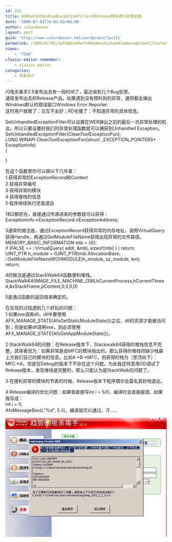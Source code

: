 ```yaml
---
id: 231
title: 利用SetUnhandledExceptionFilter对Release程序进行异常处理。
date: '2009-07-02T16:03:02+08:00'
author: colordancer
layout: post
guid: 'http://www.colordancer.net/wordpress/?p=231'
permalink: /2009/07/02/%e5%88%a9%e7%94%a8setunhandledexceptionfilter%e5%af%b9release%e7%a8%8b%e5%ba%8f%e8%bf%9b%e8%a1%8c%e5%bc%82%e5%b8%b8%e5%a4%84%e7%90%86%e3%80%82/
views:
    - '7546'
classic-editor-remember:
    - classic-editor
categories:
    - 开发设计
---
```


闪电杀毒手2.5发布出去有一段时间了，最近收到几个Bug反馈。  
通常发布出去的Release产品，如果遇到没有预料到的异常，通常都会弹出Windows默认的错误窗口Windows Error Reporter.  
这时用户就傻了：交互不友好；RD也傻了：不知道异常的具体信息。

SetUnhandledExceptionFilter可以设置在WER弹出之前的最后一次异常处理的机会。所以只要设置好我们的异常处理函数就可以捕获到Unhandled Exception。SetUnhandledExceptionFilter(CleanToolExceptionFun);  
LONG WINAPI CleanToolExceptionFun(struct \_EXCEPTION\_POINTERS\* ExceptionInfo)  
{

}

在这个函数里你可以做以下几件事：  
1·获得异常的ExceptionRecord和Context  
2·获得异常编号  
3·获得异常的模块  
4·获得堆栈的信息  
5·程序继续执行还是退出

1和2都好办，直接通过传递进来的参数就可以获得：  
ExceptionInfo-&gt;ExceptionRecord-&gt;ExceptionAddress;

3通常的做法是，通过ExceptionRecord获得异常的内存地址，调用VirtualQuery获得Handle，再通过GetModuleFileName获得出现异常的文件路径。  
MEMORY\_BASIC\_INFORMATION mbi = {0};  
if (FALSE == ::VirtualQuery( addr, &amp;mbi, sizeof(mbi) ) ) return;  
UINT\_PTR h\_module = (UINT\_PTR)mbi.AllocationBase;  
::GetModuleFileNameW((HMODULE)h\_module, sz\_module, len);  
return;

4的做法是通过StackWalk64函数便利堆栈。  
StackWalk64(IMAGE\_FILE\_MACHINE\_I386,hCurrentProcess,hCurrentThread,&amp;sStackFrame,pContext,0,0,0,0)

5是通过函数的返回值来确定的。

在实现的过程遇到几个好玩的问题：  
1·如果exe调用dll，dll中要使用AFX\_MANAGE\_STATE(AfxGetStaticModuleState())之后，dll的资源才能被访问到；但是如果dll调用exe，则必须使用AFX\_MANAGE\_STATE(AfxGetAppModuleState())。

2·StackWalk64的问题：在Release版本下，Stackwalk64获得的堆栈信息不完整，具体表现为：如果异常是由MFC的模块抛出的，那么获得的堆栈将缺少栈最上方我们自己的模块的信息。比如A-&gt;B-&gt;MFC，则获得的栈为（至顶向下）：MFC-&gt;A。但是在Debug的版本下不存在这个问题。为此我还特意用OD调试了Release版本，发现堆栈是完整的，那么只能认为是StackWalk的问题了。

3·在便利异常的模块的节表的时候，Release版本下程序偶尔会莫名其妙地退出。

4·Release编译的优化问题：如果我直接写int i = 5/0，编译时会直接报错。如果我写成：  
int i = 0;  
AfxMessageBox(L”%d”, 5 /i)，编译就可以通过。汗……

![](/images/attachments/month_0907/d200972155845.jpg)